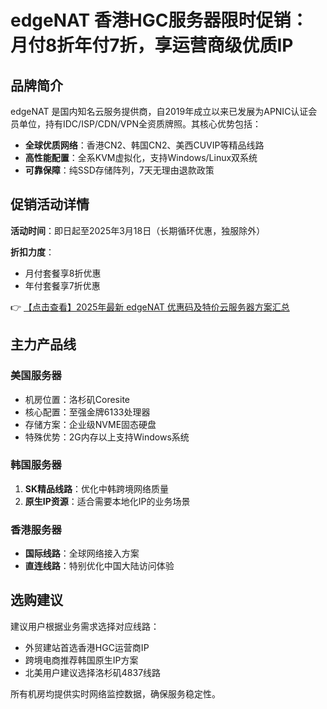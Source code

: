 # edgeNAT 香港HGC服务器限时促销：月付8折年付7折，享运营商级优质IP

## 品牌简介

edgeNAT 是国内知名云服务提供商，自2019年成立以来已发展为APNIC认证会员单位，持有IDC/ISP/CDN/VPN全资质牌照。其核心优势包括：

- **全球优质网络**：香港CN2、韩国CN2、美西CUVIP等精品线路
- **高性能配置**：全系KVM虚拟化，支持Windows/Linux双系统
- **可靠保障**：纯SSD存储阵列，7天无理由退款政策

## 促销活动详情

**活动时间**：即日起至2025年3月18日（长期循环优惠，独服除外）

**折扣力度**：
- 月付套餐享8折优惠
- 年付套餐享7折优惠

👉 [【点击查看】2025年最新 edgeNAT 优惠码及特价云服务器方案汇总](https://bit.ly/edgenat)

## 主力产品线

### 美国服务器
- 机房位置：洛杉矶Coresite
- 核心配置：至强金牌6133处理器
- 存储方案：企业级NVME固态硬盘
- 特殊优势：2G内存以上支持Windows系统

### 韩国服务器
1. **SK精品线路**：优化中韩跨境网络质量
2. **原生IP资源**：适合需要本地化IP的业务场景

### 香港服务器
- **国际线路**：全球网络接入方案
- **直连线路**：特别优化中国大陆访问体验

## 选购建议

建议用户根据业务需求选择对应线路：
- 外贸建站首选香港HGC运营商IP
- 跨境电商推荐韩国原生IP方案
- 北美用户建议选择洛杉矶4837线路

所有机房均提供实时网络监控数据，确保服务稳定性。